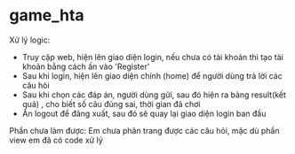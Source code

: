 # game_hta

Xử lý logic:
- Truy cập web, hiện lên giao diện login, nếu chưa có tài khoản thì tạo tài khoản bằng cách ấn vào 'Register'
- Sau khi login, hiện lên giao diện chính (home) để người dùng trả lời các câu hỏi
- Sau khi chọn các đáp án, người dùng gửi, sau đó hiện ra bảng result(kết quả) , cho biết số câu đúng sai, thời gian đã chơi
- Ấn logout để đăng xuất, sau đó sẽ quay lại giao diện login ban đầu

Phần chưa làm được:
Em chưa phân trang được các câu hỏi, mặc dù phần view em đã có code xử lý
